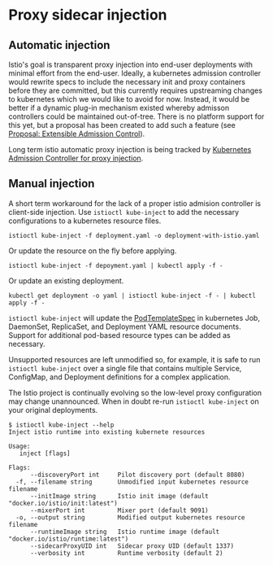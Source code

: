 # Proxy sidecar injection

## Automatic injection

Istio's goal is transparent proxy injection into end-user deployments
with minimal effort from the end-user. Ideally, a kubernetes admission
controller would rewrite specs to include the necessary init and proxy
containers before they are committed, but this currently requires
upstreaming changes to kubernetes which we would like to avoid for
now. Instead, it would be better if a dynamic plug-in mechanism
existed whereby admisson controllers could be maintained
out-of-tree. There is no platform support for this yet, but a proposal
has been created to add such a feature
(see [Proposal: Extensible Admission Control](https://github.com/kubernetes/community/pull/132/)).

Long term istio automatic proxy injection is being tracked
by [Kubernetes Admission Controller for proxy injection](https://github.com/istio/pilot/issues/57).

## Manual injection

A short term workaround for the lack of a proper istio admision
controller is client-side injection. Use `istioctl kube-inject` to add the
necessary configurations to a kubernetes resource files.

    istioctl kube-inject -f deployment.yaml -o deployment-with-istio.yaml

Or update the resource on the fly before applying.

    istioctl kube-inject -f depoyment.yaml | kubectl apply -f -

Or update an existing deployment.

    kubectl get deployment -o yaml | istioctl kube-inject -f - | kubectl apply -f -

`istioctl kube-inject` will update
the [PodTemplateSpec](https://kubernetes.io/docs/api-reference/v1/definitions/#_v1_podtemplatespec) in
kubernetes Job, DaemonSet, ReplicaSet, and Deployment YAML resource
documents. Support for additional pod-based resource types can be
added as necessary.

Unsupported resources are left unmodified so, for example, it is safe
to run `istioctl kube-inject` over a single file that contains multiple
Service, ConfigMap, and Deployment definitions for a complex
application.

The Istio project is continually evolving so the low-level proxy
configuration may change unannounced. When in doubt re-run `istioctl kube-inject`
on your original deployments.

```
$ istioctl kube-inject --help
Inject istio runtime into existing kubernete resources

Usage:
   inject [flags]

Flags:
      --discoveryPort int     Pilot discovery port (default 8080)
  -f, --filename string       Unmodified input kubernetes resource filename
      --initImage string      Istio init image (default "docker.io/istio/init:latest")
      --mixerPort int         Mixer port (default 9091)
  -o, --output string         Modified output kubernetes resource filename
      --runtimeImage string   Istio runtime image (default "docker.io/istio/runtime:latest")
      --sidecarProxyUID int   Sidecar proxy UID (default 1337)
      --verbosity int         Runtime verbosity (default 2)
```
